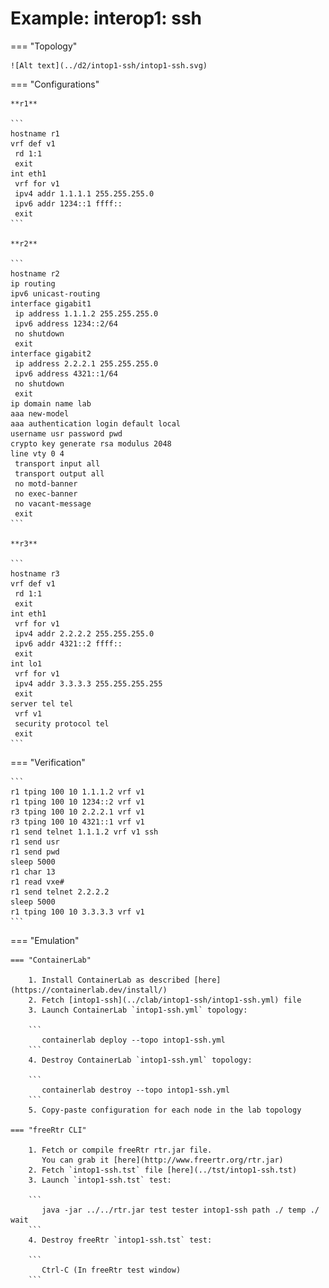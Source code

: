 # Example: interop1: ssh

=== "Topology"

    ![Alt text](../d2/intop1-ssh/intop1-ssh.svg)

=== "Configurations"

    **r1**

    ```
    hostname r1
    vrf def v1
     rd 1:1
     exit
    int eth1
     vrf for v1
     ipv4 addr 1.1.1.1 255.255.255.0
     ipv6 addr 1234::1 ffff::
     exit
    ```

    **r2**

    ```
    hostname r2
    ip routing
    ipv6 unicast-routing
    interface gigabit1
     ip address 1.1.1.2 255.255.255.0
     ipv6 address 1234::2/64
     no shutdown
     exit
    interface gigabit2
     ip address 2.2.2.1 255.255.255.0
     ipv6 address 4321::1/64
     no shutdown
     exit
    ip domain name lab
    aaa new-model
    aaa authentication login default local
    username usr password pwd
    crypto key generate rsa modulus 2048
    line vty 0 4
     transport input all
     transport output all
     no motd-banner
     no exec-banner
     no vacant-message
     exit
    ```

    **r3**

    ```
    hostname r3
    vrf def v1
     rd 1:1
     exit
    int eth1
     vrf for v1
     ipv4 addr 2.2.2.2 255.255.255.0
     ipv6 addr 4321::2 ffff::
     exit
    int lo1
     vrf for v1
     ipv4 addr 3.3.3.3 255.255.255.255
     exit
    server tel tel
     vrf v1
     security protocol tel
     exit
    ```

=== "Verification"

    ```
    r1 tping 100 10 1.1.1.2 vrf v1
    r1 tping 100 10 1234::2 vrf v1
    r3 tping 100 10 2.2.2.1 vrf v1
    r3 tping 100 10 4321::1 vrf v1
    r1 send telnet 1.1.1.2 vrf v1 ssh
    r1 send usr
    r1 send pwd
    sleep 5000
    r1 char 13
    r1 read vxe#
    r1 send telnet 2.2.2.2
    sleep 5000
    r1 tping 100 10 3.3.3.3 vrf v1
    ```

=== "Emulation"

    === "ContainerLab"

        1. Install ContainerLab as described [here](https://containerlab.dev/install/)  
        2. Fetch [intop1-ssh](../clab/intop1-ssh/intop1-ssh.yml) file  
        3. Launch ContainerLab `intop1-ssh.yml` topology:  

        ```
           containerlab deploy --topo intop1-ssh.yml  
        ```
        4. Destroy ContainerLab `intop1-ssh.yml` topology:  

        ```
           containerlab destroy --topo intop1-ssh.yml  
        ```
        5. Copy-paste configuration for each node in the lab topology

    === "freeRtr CLI"

        1. Fetch or compile freeRtr rtr.jar file.  
           You can grab it [here](http://www.freertr.org/rtr.jar)  
        2. Fetch `intop1-ssh.tst` file [here](../tst/intop1-ssh.tst)  
        3. Launch `intop1-ssh.tst` test:  

        ```
           java -jar ../../rtr.jar test tester intop1-ssh path ./ temp ./ wait
        ```
        4. Destroy freeRtr `intop1-ssh.tst` test:  

        ```
           Ctrl-C (In freeRtr test window)
        ```

